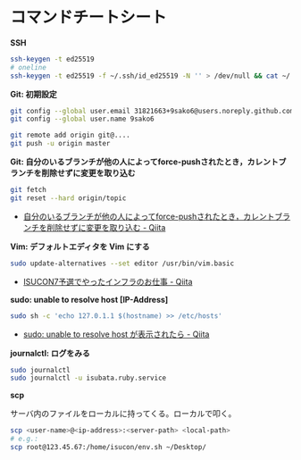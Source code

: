# コマンドチートシート

**SSH**

```bash
ssh-keygen -t ed25519
# oneline
ssh-keygen -t ed25519 -f ~/.ssh/id_ed25519 -N '' > /dev/null && cat ~/.ssh/id_ed25519.pub
```


**Git: 初期設定**

```bash
git config --global user.email 31821663+9sako6@users.noreply.github.com
git config --global user.name 9sako6

git remote add origin git@....
git push -u origin master
```

**Git: 自分のいるブランチが他の人によってforce-pushされたとき，カレントブランチを削除せずに変更を取り込む**

```bash
git fetch
git reset --hard origin/topic
```

- [自分のいるブランチが他の人によってforce-pushされたとき，カレントブランチを削除せずに変更を取り込む - Qiita](https://qiita.com/yaotti/items/b64ab993c78a47941869)


**Vim: デフォルトエディタを Vim にする**

```bash
sudo update-alternatives --set editor /usr/bin/vim.basic
```

- [ISUCON7予選でやったインフラのお仕事 - Qiita](https://qiita.com/ihsiek/items/11106ce7a13e09b61547)


**sudo: unable to resolve host [IP-Address]**

```bash
sudo sh -c 'echo 127.0.1.1 $(hostname) >> /etc/hosts'
```

- [sudo: unable to resolve host が表示されたら - Qiita](https://qiita.com/ogomr/items/89e19829eb8cc08fcebb)


**journalctl: ログをみる**

```bash
sudo journalctl
sudo journalctl -u isubata.ruby.service
```


**scp**

サーバ内のファイルをローカルに持ってくる。ローカルで叩く。

```bash
scp <user-name>@<ip-address>:<server-path> <local-path>
# e.g.:
scp root@123.45.67:/home/isucon/env.sh ~/Desktop/
```
